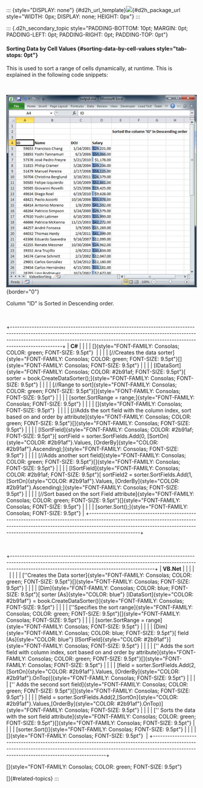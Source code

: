 ::: {style="DISPLAY: none"}
[](ms-xhelp:///?Id=d2h_url_template){#d2h_url_template}![](!package_url!){#d2h_package_url style="WIDTH: 0px; DISPLAY: none; HEIGHT: 0px"}
:::

::: {.d2h_secondary_topic style="PADDING-BOTTOM: 10pt; MARGIN: 0pt; PADDING-LEFT: 0pt; PADDING-RIGHT: 0pt; PADDING-TOP: 0pt"}
#### Sorting Data by Cell Values {#sorting-data-by-cell-values style="tab-stops: 0pt"}

This is used to sort a range of cells dynamically, at runtime. This is explained in the following code snippets:

 

![](ImagesExt/image47_141.jpg){border="0"}

Column "ID" is Sorted in Descending order.

 

+---------------------------------------------------------------------------------------------------------------------------------------------------------------------------------------------------------------------------------------------------------------+
| **C#**                                                                                                                                                                                                                                                        |
|                                                                                                                                                                                                                                                               |
| []{style="FONT-FAMILY: Consolas; COLOR: green; FONT-SIZE: 9.5pt"}                                                                                                                                                                                             |
|                                                                                                                                                                                                                                                               |
| [//Creates the data sorter]{style="FONT-FAMILY: Consolas; COLOR: green; FONT-SIZE: 9.5pt"}[]{style="FONT-FAMILY: Consolas; FONT-SIZE: 9.5pt"}                                                                                                                 |
|                                                                                                                                                                                                                                                               |
| [IDataSort]{style="FONT-FAMILY: Consolas; COLOR: #2b91af; FONT-SIZE: 9.5pt"}[ sorter = book.CreateDataSorter();]{style="FONT-FAMILY: Consolas; FONT-SIZE: 9.5pt"}                                                                                             |
|                                                                                                                                                                                                                                                               |
| [//Range to sort]{style="FONT-FAMILY: Consolas; COLOR: green; FONT-SIZE: 9.5pt"}[]{style="FONT-FAMILY: Consolas; FONT-SIZE: 9.5pt"}                                                                                                                           |
|                                                                                                                                                                                                                                                               |
| [sorter.SortRange = range;]{style="FONT-FAMILY: Consolas; FONT-SIZE: 9.5pt"}                                                                                                                                                                                  |
|                                                                                                                                                                                                                                                               |
| []{style="FONT-FAMILY: Consolas; FONT-SIZE: 9.5pt"}                                                                                                                                                                                                           |
|                                                                                                                                                                                                                                                               |
| [//Adds the sort field with the column index, sort based on and order by attribute]{style="FONT-FAMILY: Consolas; COLOR: green; FONT-SIZE: 9.5pt"}[]{style="FONT-FAMILY: Consolas; FONT-SIZE: 9.5pt"}                                                         |
|                                                                                                                                                                                                                                                               |
| [ISortField]{style="FONT-FAMILY: Consolas; COLOR: #2b91af; FONT-SIZE: 9.5pt"}[ sortField = sorter.SortFields.Add(0, [SortOn]{style="COLOR: #2b91af"}.Values, [OrderBy]{style="COLOR: #2b91af"}.Ascending);]{style="FONT-FAMILY: Consolas; FONT-SIZE: 9.5pt"}  |
|                                                                                                                                                                                                                                                               |
| [//Adds another sort field]{style="FONT-FAMILY: Consolas; COLOR: green; FONT-SIZE: 9.5pt"}[]{style="FONT-FAMILY: Consolas; FONT-SIZE: 9.5pt"}                                                                                                                 |
|                                                                                                                                                                                                                                                               |
| [ISortField]{style="FONT-FAMILY: Consolas; COLOR: #2b91af; FONT-SIZE: 9.5pt"}[ sortField2 = sorter.SortFields.Add(1, [SortOn]{style="COLOR: #2b91af"}.Values, [OrderBy]{style="COLOR: #2b91af"}.Ascending);]{style="FONT-FAMILY: Consolas; FONT-SIZE: 9.5pt"} |
|                                                                                                                                                                                                                                                               |
| [//Sort based on the sort Field attribute]{style="FONT-FAMILY: Consolas; COLOR: green; FONT-SIZE: 9.5pt"}[]{style="FONT-FAMILY: Consolas; FONT-SIZE: 9.5pt"}                                                                                                  |
|                                                                                                                                                                                                                                                               |
| [sorter.Sort();]{style="FONT-FAMILY: Consolas; FONT-SIZE: 9.5pt"}                                                                                                                                                                                             |
+---------------------------------------------------------------------------------------------------------------------------------------------------------------------------------------------------------------------------------------------------------------+

 

+-----------------------------------------------------------------------------------------------------------------------------------------------------------------------------------------------------------------------+
| **VB.Net**                                                                                                                                                                                                            |
|                                                                                                                                                                                                                       |
|                                                                                                                                                                                                                       |
|                                                                                                                                                                                                                       |
| [\'\'Creates the Data sorter]{style="FONT-FAMILY: Consolas; COLOR: green; FONT-SIZE: 9.5pt"}[]{style="FONT-FAMILY: Consolas; FONT-SIZE: 9.5pt"}                                                                       |
|                                                                                                                                                                                                                       |
| [Dim]{style="FONT-FAMILY: Consolas; COLOR: blue; FONT-SIZE: 9.5pt"}[ sorter [As]{style="COLOR: blue"} [IDataSort]{style="COLOR: #2b91af"} = book.CreateDataSorter()]{style="FONT-FAMILY: Consolas; FONT-SIZE: 9.5pt"} |
|                                                                                                                                                                                                                       |
| [\'\'Specifies the sort range]{style="FONT-FAMILY: Consolas; COLOR: green; FONT-SIZE: 9.5pt"}[]{style="FONT-FAMILY: Consolas; FONT-SIZE: 9.5pt"}                                                                      |
|                                                                                                                                                                                                                       |
| [sorter.SortRange = range]{style="FONT-FAMILY: Consolas; FONT-SIZE: 9.5pt"}                                                                                                                                           |
|                                                                                                                                                                                                                       |
| [Dim]{style="FONT-FAMILY: Consolas; COLOR: blue; FONT-SIZE: 9.5pt"}[ field [As]{style="COLOR: blue"} [ISortField]{style="COLOR: #2b91af"}]{style="FONT-FAMILY: Consolas; FONT-SIZE: 9.5pt"}                           |
|                                                                                                                                                                                                                       |
| [\'\' Adds the sort field with column index, sort based on and order by attribute]{style="FONT-FAMILY: Consolas; COLOR: green; FONT-SIZE: 9.5pt"}[]{style="FONT-FAMILY: Consolas; FONT-SIZE: 9.5pt"}                  |
|                                                                                                                                                                                                                       |
| [field = sorter.SortFields.Add(2, [SortOn]{style="COLOR: #2b91af"}.Values, [OrderBy]{style="COLOR: #2b91af"}.OnTop)]{style="FONT-FAMILY: Consolas; FONT-SIZE: 9.5pt"}                                                 |
|                                                                                                                                                                                                                       |
| [\'\' Adds the second sort field]{style="FONT-FAMILY: Consolas; COLOR: green; FONT-SIZE: 9.5pt"}[]{style="FONT-FAMILY: Consolas; FONT-SIZE: 9.5pt"}                                                                   |
|                                                                                                                                                                                                                       |
| [field = sorter.SortFields.Add(2,[SortOn]{style="COLOR: #2b91af"}.Values,[OrderBy]{style="COLOR: #2b91af"}.OnTop)]{style="FONT-FAMILY: Consolas; FONT-SIZE: 9.5pt"}                                                   |
|                                                                                                                                                                                                                       |
| [\'\' Sorts the data with the sort field attribute]{style="FONT-FAMILY: Consolas; COLOR: green; FONT-SIZE: 9.5pt"}[]{style="FONT-FAMILY: Consolas; FONT-SIZE: 9.5pt"}                                                 |
|                                                                                                                                                                                                                       |
| [sorter.Sort()]{style="FONT-FAMILY: Consolas; FONT-SIZE: 9.5pt"}                                                                                                                                                      |
|                                                                                                                                                                                                                       |
| []{style="FONT-FAMILY: Consolas; FONT-SIZE: 9.5pt"}                                                                                                                                                                   |
+-----------------------------------------------------------------------------------------------------------------------------------------------------------------------------------------------------------------------+

[]{style="FONT-FAMILY: Consolas; COLOR: green; FONT-SIZE: 9.5pt"} 

[]{#related-topics}
:::
